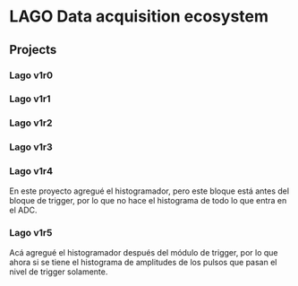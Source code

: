 # LAGO Data acquisition ecosystem #
## Projects
### Lago v1r0
### Lago v1r1
### Lago v1r2
### Lago v1r3
### Lago v1r4
En este proyecto agregué el histogramador, pero este bloque está antes del
bloque de trigger, por lo que no hace el histograma de todo lo que entra en el
ADC.
### Lago v1r5
Acá agregué el histogramador después del módulo de trigger, por lo que ahora si
se tiene el histograma de amplitudes de los pulsos que pasan el nivel de trigger
solamente.
